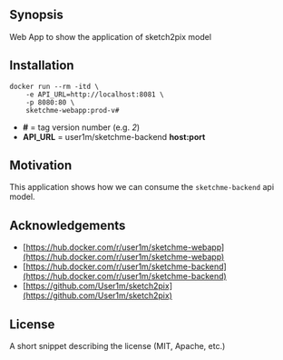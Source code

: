 ## Synopsis

Web App to show the application of sketch2pix model

## Installation

```
docker run --rm -itd \
    -e API_URL=http://localhost:8081 \
    -p 8080:80 \
    sketchme-webapp:prod-v#
```
* **#** = tag version number (e.g. *2*)
* **API_URL** = user1m/sketchme-backend **host:port**


## Motivation

This application shows how we can consume the `sketchme-backend` api model.


## Acknowledgements

* [https://hub.docker.com/r/user1m/sketchme-webapp](https://hub.docker.com/r/user1m/sketchme-webapp)
* [https://hub.docker.com/r/user1m/sketchme-backend](https://hub.docker.com/r/user1m/sketchme-backend)
* [https://github.com/User1m/sketch2pix](https://github.com/User1m/sketch2pix)

## License

A short snippet describing the license (MIT, Apache, etc.)
